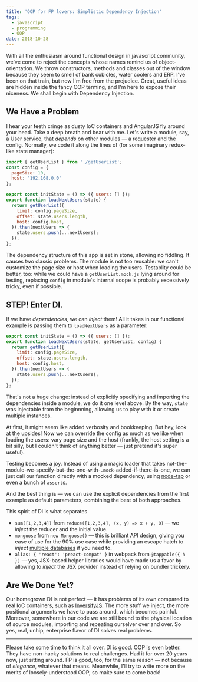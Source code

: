```yaml
---
title: 'OOP for FP lovers: Simplistic Dependency Injection'
tags:
  - javascript
  - programming
  - OOP
date: 2018-10-28
---
```



With all the enthusiasm around functional design in javascript community, we've come to reject the concepts whose names remind us of object-orientation. We throw constructors, methods and classes out of the window because they seem to smell of bank cubicles, water coolers and ERP. I've been on that train, but now I'm free from the prejudice. Great, useful ideas are hidden inside the fancy OOP terming, and I'm here to expose their niceness. We shall begin with Dependency Injection.

## We Have a Problem

I hear your teeth cringe as dusty IoC containers and AngularJS fly around your head. Take a deep breath and bear with me. Let's write a module, say, a User service, that _depends_ on other modules — a requester and the config. Normally, we code it along the lines of (for some imaginary redux-like state manager):

```js
import { getUserList } from './getUserList';
const config = {
  pageSize: 10,
  host: '192.168.0.0'
};

export const initState = () => ({ users: [] });
export function loadNextUsers(state) {
  return getUserList({
    limit: config.pageSize,
    offset: state.users.length,
    host: config.host,
  }).then(nextUsers => {
    state.users.push(...nextUsers);
  });
};
```

The dependency structure of this app is set in stone, allowing no fiddling. It causes two classic problems. The module is not too reusable: we can't customize the page size or host when loading the users. Testablity could be better, too: while we could have a `getUserList.mock.js` lying around for testing, replacing `config` in module's internal scope is probably excessively tricky, even if possible.

## STEP! Enter DI.

If we have _dependencies_, we can _inject_ them! All it takes in our functional example is passing them to `loadNextUsers` as a parameter:

```js
export const initState = () => ({ users: [] });
export function loadNextUsers(state, getUserList, config) {
  return getUserList({
    limit: config.pageSize,
    offset: state.users.length,
    host: config.host,
  }).then(nextUsers => {
    state.users.push(...nextUsers);
  });
};
```

That's not a huge change: instead of explicitly specifying and importing the dependencies inside a module, we do it one level above. By the way, `state` was injectable from the beginnning, allowing us to play with it or create multiple instances.

At first, it might seem like added verbosity and bookkeeping. But hey, look at the upsides! Now we can override the config as much as we like when loading the users: vary page size and the host (frankly, the host setting is a bit silly, but I couldn't think of anything better — just pretend it's super useful).

Testing becomes a joy. Instead of using a magic loader that takes not-the-module-we-specify-but-the-one-with-`.mock`-added-if-there-is-one, we can just call our function directly with a mocked dependency, using [node-tap](https://www.node-tap.org/) or even a bunch of `assert`s.

And the best thing is — we can use the explicit dependencies from the first example as default parameters, combining the best of both approaches.

This spirit of DI is what separates
- `sum([1,2,3,4])` from `reduce([1,2,3,4], (x, y) => x + y, 0)` — we _inject_ the reducer and the initial value.
- `mongoose` from `new Mongoose()` — this is brilliant API design, giving you ease of use for the 90% use case while providing an escape hatch to _inject_ [multiple databases](https://stackoverflow.com/questions/19474712/mongoose-and-multiple-database-in-single-node-js-project#19475270) if you need to.
- `alias: { 'react': 'preact-compat' }` in webpack from `@tappable({ h })` — yes, JSX-based helper libraries would have made us a favor by allowing to _inject_ the JSX provider instead of relying on bundler trickery.

## Are We Done Yet?

Our homegrown DI is not perfect — it has problems of its own compared to real IoC containers, such as [InversifyJS](http://inversify.io/). The more stuff we inject, the more positional arguments we have to pass around, which becomes painful. Moreover, somewhere in our code we are still bound to the physical location of source modules, importing and repeating ourselver over and over. So yes, real, unhip, enterprise flavor of DI solves real problems.

---

Please take some time to think it all over. DI is good. OOP is even better. They have non-hacky solutions to real challenges. Had it for over 20 years now, just sitting around. FP is good, too, for the same reason — not because of _elegance_, whatever that means. Meanwhile, I'll try to write more on the merits of loosely-understood OOP, so make sure to come back!
